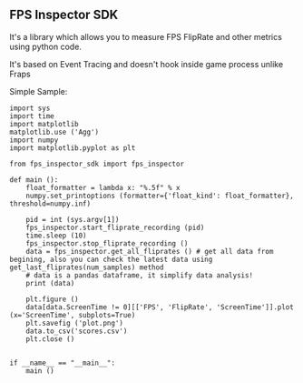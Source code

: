 ## FPS Inspector SDK

It's a library which allows you to measure FPS FlipRate and other metrics using python code.

It's based on Event Tracing and doesn't hook inside game process unlike Fraps

Simple Sample:
```
import sys
import time
import matplotlib
matplotlib.use ('Agg')
import numpy
import matplotlib.pyplot as plt

from fps_inspector_sdk import fps_inspector

def main ():
    float_formatter = lambda x: "%.5f" % x
    numpy.set_printoptions (formatter={'float_kind': float_formatter}, threshold=numpy.inf)

    pid = int (sys.argv[1])
    fps_inspector.start_fliprate_recording (pid)
    time.sleep (10)
    fps_inspector.stop_fliprate_recording ()
    data = fps_inspector.get_all_fliprates () # get all data from begining, also you can check the latest data using get_last_fliprates(num_samples) method
    # data is a pandas dataframe, it simplify data analysis!
    print (data)

    plt.figure ()
    data[data.ScreenTime != 0][['FPS', 'FlipRate', 'ScreenTime']].plot (x='ScreenTime', subplots=True)
    plt.savefig ('plot.png')
    data.to_csv('scores.csv')
    plt.close ()


if __name__ == "__main__":
    main ()
```